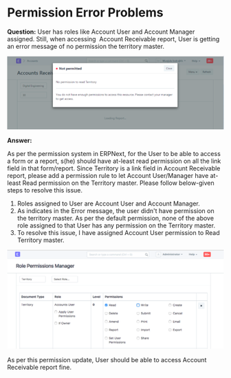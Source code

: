 
# Permission Error Problems


**Question:** User has roles like Account User and Account Manager assigned. Still, when accessing  Account Receivable report, User is getting an error message of no permission the territory master.


![Report Permission Error](/files/report-permission-1.png)


**Answer:**


As per the permission system in ERPNext, for the User to be able to access a form or a report, s(he) should have at-least read permission on all the link field in that form/report. Since Territory is a link field in Account Receivable report, please add a permission rule to let Account User/Manager have at-least Read permission on the Territory master. Please follow below-given steps to resolve this issue.


1. Roles assigned to User are Account User and Account Manager.
2. As indicates in the Error message, the user didn't have permission on the territory master. As per the default permission, none of the above role assigned to that User has any permission on the Territory master.
3. To resolve this issue, I have assigned Account User permission to Read Territory master.


![Permission Manager](/files/report-permission-2.png)


As per this permission update, User should be able to access Account Receivable report fine.


